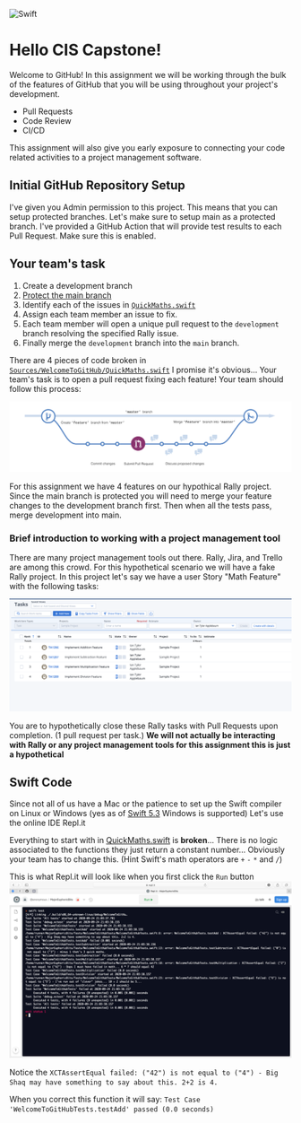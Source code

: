 ![Swift](../../workflows/Swift/badge.svg)
# Hello CIS Capstone!

Welcome to GitHub!
In this assignment we will be working through the bulk of the features of GitHub that you will be using throughout your project's development. 

- Pull Requests
- Code Review
- CI/CD 

This assignment will also give you early exposure to connecting your code related activities to a project management software. 

## Initial GitHub Repository Setup
I've given you Admin permission to this project. This means that you can setup protected branches. Let's make sure to setup main as a protected branch. I've provided a GitHub Action that will provide test results to each Pull Request. Make sure this is enabled. 

## Your team's task
1. Create a development branch
2. [Protect the main branch](https://docs.github.com/en/github/administering-a-repository/about-protected-branches#require-pull-request-reviews-before-merging)
3. Identify each of the issues in [`QuickMaths.swift`](Sources/WelcomeToGitHub/QuickMaths.swift)
4. Assign each team member an issue to fix.
5. Each team member will open a unique pull request to the `development` branch resolving the specified Rally issue. 
6. Finally merge the `development` branch into the `main` branch.

There are 4 pieces of code broken in [`Sources/WelcomeToGitHub/QuickMaths.swift`](Sources/WelcomeToGitHub/QuickMaths.swift) I promise it's obvious... Your team's task is to open a pull request fixing each feature! Your team should follow this process:

![Code Review](CodeReviewProcess.png)

For this assignment we have 4 features on our hypothical Rally project. Since the main branch is protected you will need to merge your feature changes to the development branch first. Then when all the tests pass, merge development into main. 


### Brief introduction to working with a project management tool

There are many project management tools out there. Rally, Jira, and Trello are among this crowd. For this hypothetical scenario we will have a fake Rally project. In this project let's say we have a user Story "Math Feature" with the following tasks:

![Tasks](RallyTasks.png)

You are to hypothetically close these Rally tasks with Pull Requests upon completion. (1 pull request per task.) **We will not actually be interacting with Rally or any project management tools for this assignment this is just a hypothetical** 

## Swift Code
Since not all of us have a Mac or the patience to set up the Swift compiler on Linux or Windows (yes as of [Swift 5.3](https://swift.org/blog/swift-5-3-released/) Windows is supported) Let's use the online IDE Repl.it

Everything to start with in [QuickMaths.swift](Sources/WelcomeToGitHub/QuickMaths.swift) is **broken**... There is no logic associated to the functions they just return a constant number... Obviously your team has to change this. (Hint Swift's math operators are `+` `-` `*` and `/`)

This is what Repl.it will look like when you first click the `Run` button
![FailedTestsInREPL](FailedTestsInREPL.png)

Notice the `XCTAssertEqual failed: ("42") is not equal to ("4") - Big Shaq may have something to say about this. 2+2 is 4.`

When you correct this function it will say:
`Test Case 'WelcomeToGitHubTests.testAdd' passed (0.0 seconds)`

